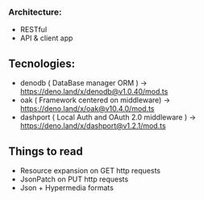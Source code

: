 
### Architecture:
- RESTful
- API & client app

## Tecnologies:
- denodb    ( DataBase manager ORM )                -> https://deno.land/x/denodb@v1.0.40/mod.ts
- oak       ( Framework centered on middleware)     -> https://deno.land/x/oak@v10.4.0/mod.ts
- dashport  ( Local Auth and OAuth 2.0 middleware ) -> https://deno.land/x/dashport@v1.2.1/mod.ts

## Things to read
- Resource expansion on GET http requests
- JsonPatch on PUT http requests
- Json + Hypermedia formats